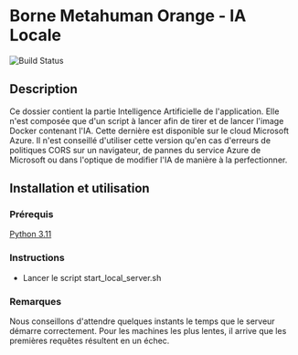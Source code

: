 # Borne Metahuman Orange - IA Locale

![Build Status](https://img.shields.io/badge/build-passing-brightgreen)

## Description

Ce dossier contient la partie Intelligence Artificielle de l'application. Elle n'est composée que d'un script à lancer afin de tirer et de lancer l'image Docker contenant l'IA. Cette dernière est disponible sur le cloud Microsoft Azure.
Il n'est conseillé d'utiliser cette version qu'en cas d'erreurs de politiques CORS sur un navigateur, de pannes du service Azure de Microsoft ou dans l'optique de modifier l'IA de manière à la perfectionner.

## Installation et utilisation

### Prérequis

[Python 3.11](https://www.python.org/downloads/release/python-3110/)

### Instructions

- Lancer le script start_local_server.sh

### Remarques

Nous conseillons d'attendre quelques instants le temps que le serveur démarre correctement. Pour les machines les plus lentes, il arrive que les premières requêtes résultent en un échec.
